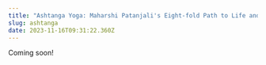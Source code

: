 ```yaml
---
title: "Ashtanga Yoga: Maharshi Patanjali's Eight-fold Path to Life and Liberation"
slug: ashtanga
date: 2023-11-16T09:31:22.360Z
---
```

Coming soon!